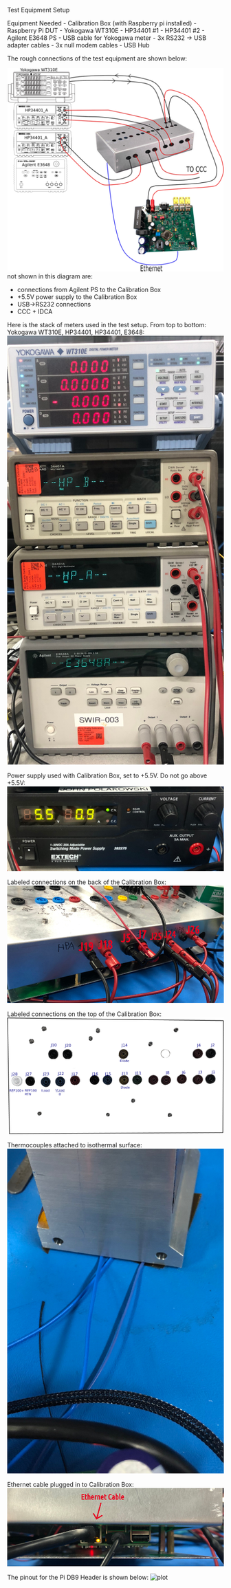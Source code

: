 

Test Equipment Setup


Equipment Needed
    - Calibration Box (with Raspberry pi installed)
    - Raspberry Pi DUT
    - Yokogawa WT310E
    - HP34401 #1
    - HP34401 #2
    - Agilent E3648 PS
    - USB cable for Yokogawa meter
    - 3x RS232 -> USB adapter cables
    - 3x null modem cables
    - USB Hub


The rough connections of the test equipment are shown below:   

![plot](./md/equipment/pi_box.png)    
not shown in this diagram are:    
  - connections from Agilent PS to the Calibration Box   
  - +5.5V power supply to the Calibration Box    
  - USB->RS232 connections   
  - CCC + IDCA   

Here is the stack of meters used in the test setup. From top to bottom: Yokogawa WT310E, HP34401, HP34401, E3648:    
![plot](./md/equipment/meters.JPG)    

Power supply used with Calibration Box, set to +5.5V. Do not go above +5.5V:    
![plot](./md/equipment/cal_PS.JPG)    

Labeled connections on the back of the Calibration Box:    
![plot](./md/equipment/back_cal_box_labeled.JPG)    

Labeled connections on the top of the Calibration Box:    
![plot](./md/equipment/relay_box_top.JPG)    

Thermocouples attached to isothermal surface:    
![plot](./md/equipment/isothermal.JPG)    

Ethernet cable plugged in to Calibration Box:
![plot](./md/equipment/cal_eth.JPG)  


The pinout for the Pi DB9 Header is shown below:
![plot](./md/equipment/pinout.JPG)    
